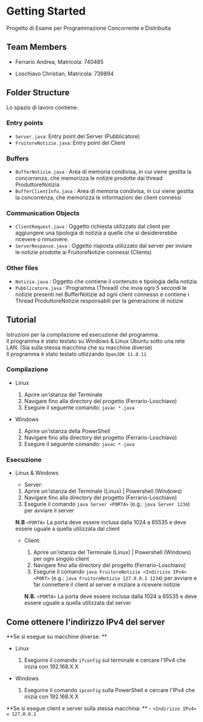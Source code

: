 # Getting Started

Progetto di Esame per Programmazione Concorrente e Distribuita

## Team Members 

- Ferrario Andrea, 
    Matricola: 740485

- Loschiavo Christian,
    Matricola: 739894

## Folder Structure

Lo spazio di lavoro contiene:

### Entry points

- `Server.java`: Entry point del Server (Pubblicatore)
- `FruitoreNotizie.java`: Entry point del Client

### Buffers
- `BufferNotizie.java` : Area di memoria condivisa, in cui viene gestita la concorrenza, che memorizza le notizie prodotte dai thread ProduttoreNotizia
- `BufferClientInfo.java` : Area di memoria condivisa, in cui viene gestita la concorrenza, che memorizza le informazioni dei client connessi

### Communication Objects
- `ClientRequest.java` : Oggetto richiesta utilizzato dal client per aggiungere una tipologia di notizia a quelle che si desidererebbe ricevere o rimuovere.
- `ServerResponse.java` : Oggetto risposta utilizzato dal server per inviare le notizie prodotte ai FruitoreNotizie connessi (Clients)

### Other files
- `Notizia.java` : Oggetto che contiene il contenuto e tipologia della notizia
- `Pubblicatore.java` : Programma (Thread) che invia ogni 5 secondi le notizie presenti nel BufferNotizie ad ogni client connesso e contiene i Thread ProduttoreNotizie responsabili per la generazione di notizie

## Tutorial
Istruzioni per la compilazione ed esecuzione del programma.  
Il programma è stato testato su Windows & Linux Ubuntu sotto una rete LAN. (Sia sulla stessa macchina che su macchine diverse)  
Il programma è stato testato utlizzando `OpenJDK 11.0.11`
    
### Compilazione
- Linux
    1. Aprire un'istanza del Terminale
    2. Navigare fino alla directory del progetto (Ferrario-Loschiavo)
    3. Esegure il seguente comando: ``` javac *.java ```

- Windows
    1. Aprire un'istanza della PowerShell
    2. Navigare fino alla directory del progetto (Ferrario-Loschiavo)
    3. Esegure il seguente comando: ``` javac *.java ```


### Esecuzione 
- Linux & Windows
    - Server: 
    1. Aprire un'istanza del Terminale (Linux) | Powershell (Windows)
    2. Navigare fino alla directory del progetto (Ferrario-Loschiavo)
    3. Esegurie il comando ``` java Server <PORTA> ``` (e.g.: ``` java Server 1234 ```) per avviare il server

    **N.B** ``` <PORTA> ``` La porta deve essere inclusa dalla 1024 a 65535 e deve essere uguale a quella utilizzata dal client

    
    - Client:
        1. Aprire un'istanza del Terminale (Linux) | Powershell (Windows) per ogni singolo client
        2. Navigare fino alla directory del progetto (Ferrario-Loschiavo)
        3. Esegurie il comando ``` java FruitoreNotizie <Indirizzo IPv4> <PORT> ``` (e.g.: ``` java FruitoreNotizie 127.0.0.1 1234 ```) per avviare e far connettere il client al server e iniziare a ricevere notizie

        **N.B.** ``` <PORTA> ``` La porta deve essere inclusa dalla 1024 a 65535 e deve essere uguale a quella utilizzata dal server
        
## Come ottenere l'indirizzo IPv4 del server
**Se si esegue su macchine diverse: **
- Linux
    1. Esegurire il comando ``` ifconfig ``` sul terminale e cercare l'IPv4 che inizia con 192.168.X.X

- Windows
    1. Esegurire il comando ``` ipconfig ``` sulla PowerShell e cercare l'IPv4 che inizia con 192.168.X.X

**Se si esegue client e server sulla stessa macchina: **
    - ``` <Indirizzo IPv4> = 127.0.0.1 ```
    
    



            
         
                                



